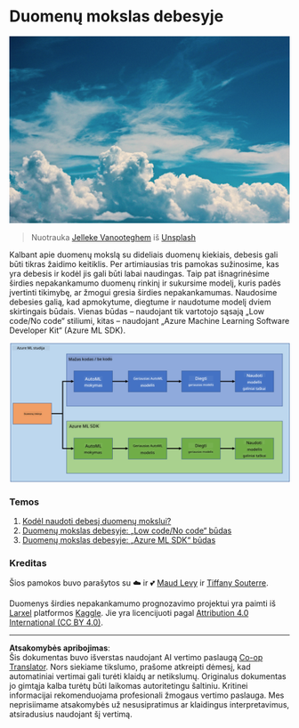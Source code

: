 <!--
CO_OP_TRANSLATOR_METADATA:
{
  "original_hash": "8dfe141a0f46f7d253e07f74913c7f44",
  "translation_date": "2025-08-31T05:33:48+00:00",
  "source_file": "5-Data-Science-In-Cloud/README.md",
  "language_code": "lt"
}
-->
# Duomenų mokslas debesyje

![cloud-picture](../../../translated_images/cloud-picture.f5526de3c6c6387b2d656ba94f019b3352e5e3854a78440e4fb00c93e2dea675.lt.jpg)

> Nuotrauka [Jelleke Vanooteghem](https://unsplash.com/@ilumire) iš [Unsplash](https://unsplash.com/s/photos/cloud?orientation=landscape)

Kalbant apie duomenų mokslą su dideliais duomenų kiekiais, debesis gali būti tikras žaidimo keitiklis. Per artimiausias tris pamokas sužinosime, kas yra debesis ir kodėl jis gali būti labai naudingas. Taip pat išnagrinėsime širdies nepakankamumo duomenų rinkinį ir sukursime modelį, kuris padės įvertinti tikimybę, ar žmogui gresia širdies nepakankamumas. Naudosime debesies galią, kad apmokytume, diegtume ir naudotume modelį dviem skirtingais būdais. Vienas būdas – naudojant tik vartotojo sąsają „Low code/No code“ stiliumi, kitas – naudojant „Azure Machine Learning Software Developer Kit“ (Azure ML SDK).

![project-schema](../../../translated_images/project-schema.420e56d495624541eaecf2b737f138c86fb7d8162bb1c0bf8783c350872ffc4d.lt.png)

### Temos

1. [Kodėl naudoti debesį duomenų mokslui?](17-Introduction/README.md)
2. [Duomenų mokslas debesyje: „Low code/No code“ būdas](18-Low-Code/README.md)
3. [Duomenų mokslas debesyje: „Azure ML SDK“ būdas](19-Azure/README.md)

### Kreditas
Šios pamokos buvo parašytos su ☁️ ir 💕 [Maud Levy](https://twitter.com/maudstweets) ir [Tiffany Souterre](https://twitter.com/TiffanySouterre).

Duomenys širdies nepakankamumo prognozavimo projektui yra paimti iš [
Larxel](https://www.kaggle.com/andrewmvd) platformos [Kaggle](https://www.kaggle.com/andrewmvd/heart-failure-clinical-data). Jie yra licencijuoti pagal [Attribution 4.0 International (CC BY 4.0)](https://creativecommons.org/licenses/by/4.0/).

---

**Atsakomybės apribojimas**:  
Šis dokumentas buvo išverstas naudojant AI vertimo paslaugą [Co-op Translator](https://github.com/Azure/co-op-translator). Nors siekiame tikslumo, prašome atkreipti dėmesį, kad automatiniai vertimai gali turėti klaidų ar netikslumų. Originalus dokumentas jo gimtąja kalba turėtų būti laikomas autoritetingu šaltiniu. Kritinei informacijai rekomenduojama profesionali žmogaus vertimo paslauga. Mes neprisiimame atsakomybės už nesusipratimus ar klaidingus interpretavimus, atsiradusius naudojant šį vertimą.
